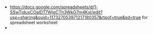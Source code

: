- https://docs.google.com/spreadsheets/d/1-SSwTjduxCOalDT7WjgCTh3WkG7m4KxI/edit?usp=sharing&ouid=117327053971217180357&rtpof=true&sd=true for spreadsheet worksheet
-